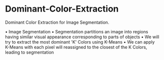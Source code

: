 # Dominant-Color-Extraction
Dominant Color Extraction for Image Segmentation.

• Image Segmentation
• Segmentation partitions an image into regions having similar visual appearance corresponding to parts of objects
• We will try to extract the most dominant 'K' Colors using K-Means
• We can apply K-Means with each pixel will reassigned to the closest of the K Colors, leading to segmentation
